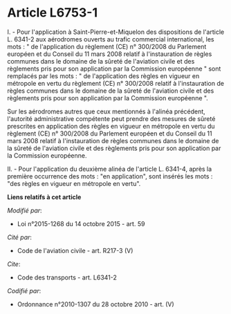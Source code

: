 # Article L6753-1

I. - Pour l'application à Saint-Pierre-et-Miquelon des dispositions de l'article L. 6341-2 aux aérodromes ouverts au trafic
commercial international, les mots : " de l'application du règlement (CE) n° 300/2008 du Parlement européen et du Conseil du
11 mars 2008 relatif à l'instauration de règles communes dans le domaine de la sûreté de l'aviation civile et des règlements
pris pour son application par la Commission européenne " sont remplacés par les mots : " de l'application des règles en
vigueur en métropole en vertu du règlement (CE) n° 300/2008 relatif à l'instauration de règles communes dans le domaine de la
sûreté de l'aviation civile et des règlements pris pour son application par la Commission européenne ". 

Sur les aérodromes autres que ceux mentionnés à l'alinéa précédent, l'autorité administrative compétente peut prendre des
mesures de sûreté prescrites en application des règles en vigueur en métropole en vertu du règlement (CE) n° 300/2008 du
Parlement européen et du Conseil du 11 mars 2008 relatif à l'instauration de règles communes dans le domaine de la sûreté de
l'aviation civile et des règlements pris pour son application par la Commission européenne.

II. - Pour l'application du deuxième alinéa de l'article L. 6341-4, après la première occurrence des mots : "en application",
sont insérés les mots : "des règles en vigueur en métropole en vertu".

**Liens relatifs à cet article**

_Modifié par_:

  - Loi n°2015-1268 du 14 octobre 2015 - art. 59

_Cité par_:

  - Code de l'aviation civile - art. R217-3 (V)

_Cite_:

  - Code des transports - art. L6341-2

_Codifié par_:

  - Ordonnance n°2010-1307 du 28 octobre 2010 - art. (V)
